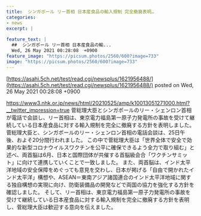 ```yaml
---
title:  シンガポール リー首相 日本産食品の輸入規制 完全撤廃表明…  
categories:
- news
excerpt: |
  
feature_text: |
  ##  シンガポール リー首相 日本産食品の輸...
  Wed, 26 May 2021 00:28:08  +0900
feature_image: "https://picsum.photos/2560/600?image=733"
image: "https://picsum.photos/2560/600?image=733"
---
```


[https://asahi.5ch.net/test/read.cgi/newsplus/1621956488/](https://asahi.5ch.net/test/read.cgi/newsplus/1621956488/)
posted on Wed, 26 May 2021 00:28:08  +0900

<!--more-->

https://www3.nhk.or.jp/news/html/20210525/amp/k10013051271000.html?__twitter_impression=true 菅総理大臣とシンガポールのリー・シェンロン首相が電話で会談し、リー首相は、東京電力福島第一原子力発電所の事故を受けて継続している日本産食品に対する輸入規制を完全に撤廃する方針を表明しました。 菅総理大臣と、シンガポールのリー・シェンロン首相の電話会談は、25日午後、およそ20分間行われました。 この中で菅総理大臣は「世界全体で安全で効果的な新型コロナウイルスワクチンを公平に確保できるよう全力で取り組む」と述べ、両首脳は6月、日本と国際団体が共催する首脳級会合「ワクチンサミット」に向けて連携していくことで一致しました。 また、両首脳は、インド太平洋地域の安全保障をめぐっても意見を交わし、日本が掲げる「自由で開かれたインド太平洋」構想や、ASEAN＝東南アジア諸国連合のインド太平洋地域に関する独自構想の実現に向け、防衛装備品の開発などで両国の協力を強化する方針を確認しました。 そして、リー首相は、東京電力福島第一原子力発電所の事故を受けて継続している日本産食品に対する輸入規制を完全に撤廃する方針を表明し、菅総理大臣は歓迎する意向を伝えました。
